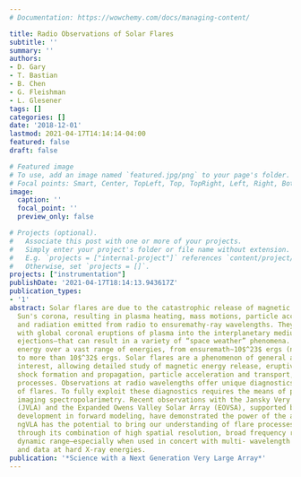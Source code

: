 ```yaml
---
# Documentation: https://wowchemy.com/docs/managing-content/

title: Radio Observations of Solar Flares
subtitle: ''
summary: ''
authors:
- D. Gary
- T. Bastian
- B. Chen
- G. Fleishman
- L. Glesener
tags: []
categories: []
date: '2018-12-01'
lastmod: 2021-04-17T14:14:14-04:00
featured: false
draft: false

# Featured image
# To use, add an image named `featured.jpg/png` to your page's folder.
# Focal points: Smart, Center, TopLeft, Top, TopRight, Left, Right, BottomLeft, Bottom, BottomRight.
image:
  caption: ''
  focal_point: ''
  preview_only: false

# Projects (optional).
#   Associate this post with one or more of your projects.
#   Simply enter your project's folder or file name without extension.
#   E.g. `projects = ["internal-project"]` references `content/project/deep-learning/index.md`.
#   Otherwise, set `projects = []`.
projects: ["instrumentation"]
publishDate: '2021-04-17T18:14:13.943617Z'
publication_types:
- '1'
abstract: Solar flares are due to the catastrophic release of magnetic energy in the
  Sun's corona, resulting in plasma heating, mass motions, particle acceleration,
  and radiation emitted from radio to ensuremathγ-ray wavelengths. They are associated
  with global coronal eruptions of plasma into the interplanetary medium—coronal mass
  ejections—that can result in a variety of “space weather” phenomena. Flares release
  energy over a vast range of energies, from ensuremath∼10$^23$ ergs (nanoflares)
  to more than 10$^32$ ergs. Solar flares are a phenomenon of general astrophysical
  interest, allowing detailed study of magnetic energy release, eruptive processes,
  shock formation and propagation, particle acceleration and transport, and radiative
  processes. Observations at radio wavelengths offer unique diagnostics of the physics
  of flares. To fully exploit these diagnostics requires the means of performing time-resolved
  imaging spectropolarimetry. Recent observations with the Jansky Very Large Array
  (JVLA) and the Expanded Owens Valley Solar Array (EOVSA), supported by extensive
  development in forward modeling, have demonstrated the power of the approach. The
  ngVLA has the potential to bring our understanding of flare processes to a new level
  through its combination of high spatial resolution, broad frequency range, and imaging
  dynamic range—especially when used in concert with multi- wavelength observations
  and data at hard X-ray energies.
publication: '*Science with a Next Generation Very Large Array*'
---
```


